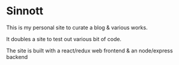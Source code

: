 # Sinnott
This is my personal site to curate a blog & various works.

It doubles a site to test out various bit of code.

The site is built with a react/redux web frontend & an node/express backend
